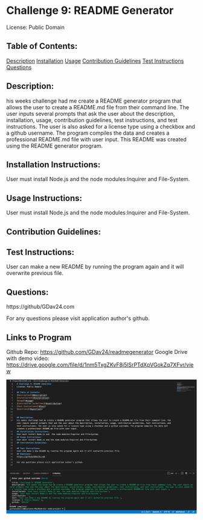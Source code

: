 # Challenge 9: README Generator       
License: Public Domain

## Table of Contents:
[Description](#description)
[Installation](#installation)
[Usage](#usage)
[Contribution Guidelines](#contribution)
[Test Instructions](#test)
[Questions](#questions)


## Description: 
his weeks challenge had me create a README generator program that allows the user to create a README.md file from their command line. The user inputs several prompts that ask the user about the description, installation, usage, contribution guidelines, test instructions, and test instructions. The user is also asked for a license type using a checkbox and a github username. The program compiles the data and creates a professional README.md file with user input. This README was created using the README generator program.
## Installation Instructions: 
User must install Node.js and  the node modules:Inquirer and File-System. 
## Usage Instructions: 
User must install Node.js and the node modules:Inquirer and File-System. 
## Contribution Guidelines: 
 
## Test Instructions: 
User can make a new README by running the program again and it will overwrite previous file.
## Questions:
https://github/GDav24.com

For any questions please visit application author's github.
## Links to Program
Github Repo: 
https://github.com/GDav24/readmegenerator
Google Drive with demo video:
https://drive.google.com/file/d/1nm5TxgZKvF8j5lSrPTdXpVGokZq7XFvr/view


![screenshot](./images/screenshot.png)

